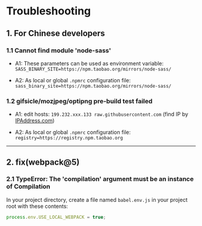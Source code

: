 # Troubleshooting

## 1. For Chinese developers

### 1.1 Cannot find module 'node-sass'

- A1: These parameters can be used as environment variable: `SASS_BINARY_SITE=https://npm.taobao.org/mirrors/node-sass/`

- A2: As local or global `.npmrc` configuration file: `sass_binary_site=https://npm.taobao.org/mirrors/node-sass/`

### 1.2 gifsicle/mozjpeg/optipng pre-build test failed

- A1: edit hosts: `199.232.xxx.133 raw.githubusercontent.com` (find IP by [IPAddress.com](https://www.ipaddress.com/))

- A2: As local or global `.npmrc` configuration file: `registry=https://registry.npm.taobao.org`

---

## 2. fix(webpack@5)

### 2.1 TypeError: The 'compilation' argument must be an instance of Compilation

In your project directory, create a file named `babel.env.js` in your project root with these contents:

```js
process.env.USE_LOCAL_WEBPACK = true;
```

